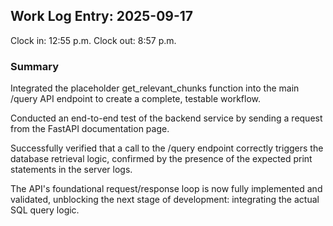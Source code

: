 ## Work Log Entry: 2025-09-17

Clock in: 12:55 p.m.
Clock out: 8:57 p.m.

### Summary

Integrated the placeholder get_relevant_chunks function into the main /query API endpoint to create a complete, testable workflow.

Conducted an end-to-end test of the backend service by sending a request from the FastAPI documentation page.

Successfully verified that a call to the /query endpoint correctly triggers the database retrieval logic, confirmed by the presence of the expected print statements in the server logs.

The API's foundational request/response loop is now fully implemented and validated, unblocking the next stage of development: integrating the actual SQL query logic.